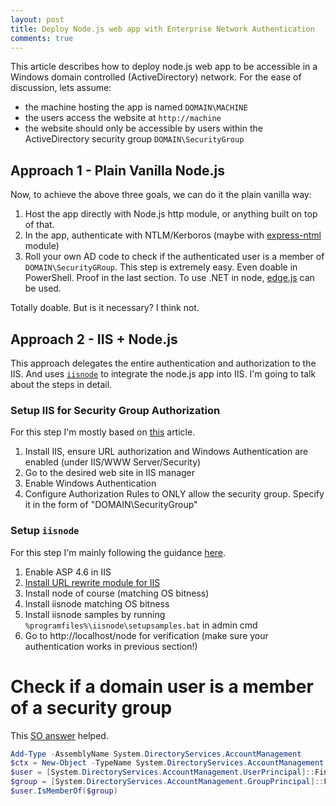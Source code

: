 ```yaml
---
layout: post
title: Deploy Node.js web app with Enterprise Network Authentication
comments: true
---
```


This article describes how to deploy node.js web app to be accessible in a Windows domain controlled (ActiveDirectory) network. For the ease of
discussion, lets assume:

* the machine hosting the app is named `DOMAIN\MACHINE`
* the users access the website at `http://machine`
* the website should only be accessible by users within the ActiveDirectory security group `DOMAIN\SecurityGroup`

## Approach 1 - Plain Vanilla Node.js
Now, to achieve the above three goals, we can do it the plain vanilla way:

1. Host the app directly with Node.js http module, or anything built on top of that.
2. In the app, authenticate with NTLM/Kerboros (maybe with [express-ntml](https://github.com/einfallstoll/express-ntlm) module)
3. Roll your own AD code to check if the authenticated user is a member of `DOMAIN\SecurityGRoup`. This step is extremely easy. Even doable in PowerShell. Proof in the last section. To use .NET in node, [edge.js](http://tjanczuk.github.io/edge/) can be used.

Totally doable. But is it necessary? I think not.


## Approach 2 - IIS + Node.js

This approach delegates the entire authentication and authorization to the IIS. And uses [`iisnode`](https://github.com/tjanczuk/iisnode) to integrate the node.js app into IIS. I'm going to talk about the steps in detail. 

### Setup IIS for Security Group Authorization

For this step I'm mostly based on [this](http://serverfault.com/a/721855/309638) article. 

1. Install IIS, ensure URL authorization and Windows Authentication are enabled (under IIS/WWW Server/Security)
2. Go to the desired web site in IIS manager
3. Enable Windows Authentication
4. Configure Authorization Rules to ONLY allow the security group. Specify it in the form of "DOMAIN\SecurityGroup"


### Setup `iisnode`

For this step I'm mainly following the guidance [here](https://github.com/tjanczuk/iisnode).

1. Enable ASP 4.6 in IIS
2. [Install URL rewrite module for IIS](http://www.iis.net/download/URLRewrite)
3. Install node of course (matching OS bitness)
4. Install iisnode matching OS bitness
5. Install iisnode samples by running `%programfiles%\iisnode\setupsamples.bat` in admin cmd
6. Go to http://localhost/node for verification (make sure your authentication works in previous section!)


# Check if a domain user is a member of a security group

This [SO answer](http://stackoverflow.com/a/12029478/695964) helped.

```PowerShell
Add-Type -AssemblyName System.DirectoryServices.AccountManagement
$ctx = New-Object -TypeName System.DirectoryServices.AccountManagement.PrincipalContext -ArgumentList ([System.DirectoryServices.AccountManagement.ContextType]::Domain,"DOMAIN")
$user = [System.DirectoryServices.AccountManagement.UserPrincipal]::FindByIdentity($ctx, "user")
$group = [System.DirectoryServices.AccountManagement.GroupPrincipal]::FindByIdentity($ctx, "SecurityGroup")
$user.IsMemberOf($group)
```
